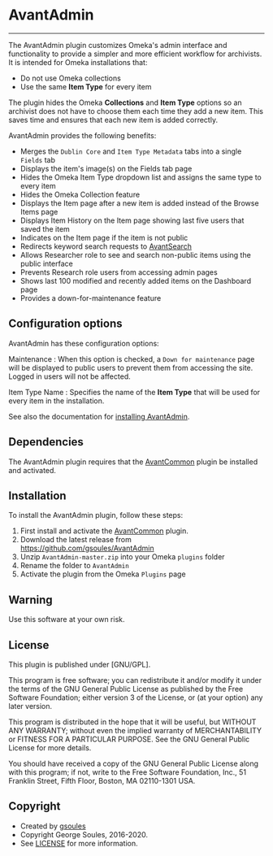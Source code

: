 # AvantAdmin

---

The AvantAdmin plugin customizes Omeka's admin interface and functionality to provide a simpler and more
efficient workflow for archivists. It is intended for Omeka installations that:

-   Do not use Omeka collections
-   Use the same **Item Type** for every item
 
The plugin hides the Omeka **Collections** and **Item Type** options so an archivist does not have
to choose them each time they add a new item. This saves time and ensures that each
new item is added correctly.

AvantAdmin provides the following benefits:

-   Merges the `Dublin Core` and `Item Type Metadata` tabs into a single `Fields` tab
-   Displays the item's image(s) on the Fields tab page
-   Hides the Omeka Item Type dropdown list and assigns the same type to every item
-   Hides the Omeka Collection feature
-   Displays the Item page after a new item is added instead of the Browse Items page
-   Displays Item History on the Item page showing last five users that saved the item
-   Indicates on the Item page if the item is not public
-   Redirects keyword search requests to [AvantSearch]
-   Allows Researcher role to see and search non-public items using the public interface
-   Prevents Research role users from accessing admin pages
-   Shows last 100 modified and recently added items on the Dashboard page
-   Provides a down-for-maintenance feature

## Configuration options
AvantAdmin has these configuration options:

Maintenance
:   When this option is checked, a `Down for maintenance` page will be displayed to public users to prevent
    them from accessing the site. Logged in users will not be affected.

Item Type Name
:   Specifies the name of the **Item Type** that will be used for every item in the installation.

See also the documentation for [installing AvantAdmin](../../../technology/install-digital-archive/#avantadmin).

## Dependencies
The AvantAdmin plugin requires that the [AvantCommon] plugin be installed and activated.

## Installation

To install the AvantAdmin plugin, follow these steps:

1. First install and activate the [AvantCommon] plugin.
1. Download the latest release from <https://github.com/gsoules/AvantAdmin>
1. Unzip `AvantAdmin-master.zip` into your Omeka `plugins` folder
1. Rename the folder to `AvantAdmin`
1. Activate the plugin from the Omeka `Plugins` page

## Warning

Use this software at your own risk.

##  License

This plugin is published under [GNU/GPL].

This program is free software; you can redistribute it and/or modify it under
the terms of the GNU General Public License as published by the Free Software
Foundation; either version 3 of the License, or (at your option) any later
version.

This program is distributed in the hope that it will be useful, but WITHOUT
ANY WARRANTY; without even the implied warranty of MERCHANTABILITY or FITNESS
FOR A PARTICULAR PURPOSE. See the GNU General Public License for more
details.

You should have received a copy of the GNU General Public License along with
this program; if not, write to the Free Software Foundation, Inc.,
51 Franklin Street, Fifth Floor, Boston, MA 02110-1301 USA.

Copyright
---------

-   Created by [gsoules](https://github.com/gsoules) 
-   Copyright George Soules, 2016-2020.
-   See [LICENSE](https://github.com/gsoules/AvantAdmin/blob/master/LICENSE) for more information.


[AvantAdmin]:         avantadmin.md
[AvantCommon]:        avantcommon.md
[AvantCustom]:        avantcustom.md
[AvantDPLA]:          avantdpla.md
[AvantElements]:      avantelements.md
[AvantRelationships]: avantrelationships.md
[AvantSearch]:        avantsearch.md
[AvantS3]:            avants3.md
[AvantZoom]:          avantzoom.md